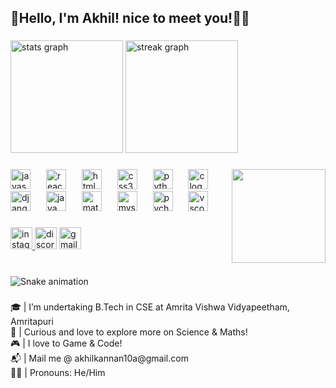 <h2 align="left">🪸Hello, I'm Akhil! nice to meet you!👋🏼</h2>

###

<div align="left">
  <img src="https://github-readme-stats.vercel.app/api?username=Alverok&hide_title=false&hide_rank=false&show_icons=true&include_all_commits=true&count_private=true&disable_animations=false&theme=radical&locale=en&hide_border=false" height="180" alt="stats graph"  />
  <img src="https://streak-stats.demolab.com?user=Alverok&locale=en&mode=daily&theme=radical&hide_border=true&border_radius=5" height="180" alt="streak graph"  />
</div>

###

<img align="right" height="150" src="https://64.media.tumblr.com/68eab98108365b0b3604cc9bef4f213d/fc718164cfb2104c-cd/s1280x1920/2d7ae8f63d3ee36c2d96322dda66db04433a6e50.gifv"  />

###

<div align="left">
  <img src="https://cdn.jsdelivr.net/gh/devicons/devicon/icons/javascript/javascript-original.svg" height="32" alt="javascript logo"  />
  <img width="17" />
  <img src="https://cdn.jsdelivr.net/gh/devicons/devicon/icons/react/react-original.svg" height="32" alt="react logo"  />
  <img width="17" />
  <img src="https://cdn.jsdelivr.net/gh/devicons/devicon/icons/html5/html5-original.svg" height="32" alt="html5 logo"  />
  <img width="17" />
  <img src="https://cdn.jsdelivr.net/gh/devicons/devicon/icons/css3/css3-original.svg" height="32" alt="css3 logo"  />
  <img width="17" />
  <img src="https://cdn.jsdelivr.net/gh/devicons/devicon/icons/python/python-original.svg" height="32" alt="python logo"  />
  <img width="17" />
  <img src="https://cdn.jsdelivr.net/gh/devicons/devicon/icons/c/c-original.svg" height="32" alt="c logo"  />
  <img width="17" />
  <img src="https://cdn.jsdelivr.net/gh/devicons/devicon/icons/django/django-plain.svg" height="32" alt="django logo"  />
  <img width="17" />
  <img src="https://cdn.jsdelivr.net/gh/devicons/devicon/icons/java/java-original.svg" height="32" alt="java logo"  />
  <img width="17" />
  <img src="https://cdn.jsdelivr.net/gh/devicons/devicon/icons/matlab/matlab-original.svg" height="32" alt="matlab logo"  />
  <img width="17" />
  <img src="https://cdn.jsdelivr.net/gh/devicons/devicon/icons/mysql/mysql-original.svg" height="32" alt="mysql logo"  />
  <img width="17" />
  <img src="https://cdn.jsdelivr.net/gh/devicons/devicon/icons/pycharm/pycharm-original.svg" height="32" alt="pycharm logo"  />
  <img width="17" />
  <img src="https://cdn.jsdelivr.net/gh/devicons/devicon/icons/vscode/vscode-original.svg" height="32" alt="vscode logo"  />
</div>

###

<div align="left">
  <a href="https://www.instagram.com/_.akhilkannan._/" target="_blank">
    <img src="https://img.shields.io/static/v1?message=Instagram&logo=instagram&label=&color=ff0066&logoColor=white&labelColor=&style=for-the-badge" height="35" alt="instagram logo"  />
  </a>
  <img src="https://img.shields.io/static/v1?message=Discord&logo=discord&label=&color=c61aff&logoColor=white&labelColor=&style=for-the-badge" height="35" alt="discord logo"  />
  <a href="akhilkannan10a@gmail.com" target="_blank">
    <img src="https://img.shields.io/static/v1?message=Gmail&logo=gmail&label=&color=ff0000&logoColor=white&labelColor=&style=for-the-badge" height="35" alt="gmail logo"  />
  </a>
</div>

###

<br clear="both">

<img src="https://raw.githubusercontent.com/Alverok/Alverok/output/snake.svg" alt="Snake animation" />

###

<p align="left">🎓 | I’m undertaking B.Tech in CSE at Amrita Vishwa Vidyapeetham, Amritapuri<br>🔎 | Curious and love to explore more on Science & Maths!<br>🎮 | I love to Game & Code! <br>📬 | Mail me @  akhilkannan10a@gmail.com<br>💪🏼 | Pronouns: He/Him</p>

###
